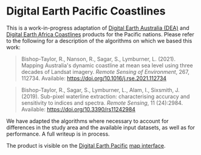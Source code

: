 # Digital Earth Pacific Coastlines

This is a work-in-progress adaptation of [Digital Earth Australia (DEA)](https://github.com/GeoscienceAustralia/dea-coastlines) and [Digital Earth
Africa
Coastlines](https://github.com/digitalearthafrica/deafrica-coastlines) products
for the Pacific nations. Please refer to the following for a description of the
algorithms on which we based this work:

> Bishop-Taylor, R., Nanson, R., Sagar, S., Lymburner, L. (2021). Mapping
> Australia's dynamic coastline at mean sea level using three decades of Landsat
> imagery. _Remote Sensing of Environment_, 267, 112734. Available:
> https://doi.org/10.1016/j.rse.2021.112734

> Bishop-Taylor, R., Sagar, S., Lymburner, L., Alam, I., Sixsmith, J. (2019). Sub-pixel waterline extraction: characterising accuracy and sensitivity to indices and spectra. _Remote Sensing_, 11 (24):2984. Available: https://doi.org/10.3390/rs11242984

We have adapted the algorithms where necessary to account for differences in the
study area and the available input datasets, as well as for performance. A full
writeup is in process.

The product is visible on the [Digital Earth Pacific](https://digitalearthpacific.org) [map interface](https://maps.digitalearthpacific.org).
